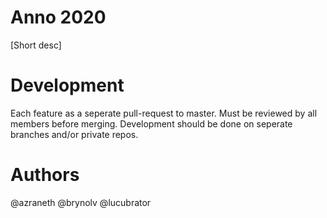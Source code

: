 # Anno 2020
[Short desc]

# Development
Each feature as a seperate pull-request to master. Must be reviewed by all members before merging. Development should be done on seperate branches and/or private repos.

# Authors
@azraneth
@brynolv
@lucubrator
